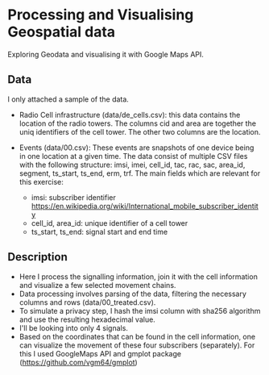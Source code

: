 # Processing and Visualising Geospatial data
Exploring Geodata and visualising it with Google Maps API.

## Data

I only attached a sample of the data.

- Radio Cell infrastructure (data/de_cells.csv): this data contains the location of the radio towers. The columns cid and area are together the uniq identifiers of the cell tower. The other two columns are the location.

- Events (data/00.csv): These events are snapshots of one device being in one location at a given time. The data consist of multiple CSV files with the following structure: imsi, imei, cell_id, tac, rac, sac, area_id, segment, ts_start, ts_end, erm, trf. The main fields which are relevant for this exercise:
  - imsi: subscriber identifier https://en.wikipedia.org/wiki/International_mobile_subscriber_identity
  - cell_id, area_id: unique identifier of a cell tower
  - ts_start, ts_end: signal start and end time


## Description

- Here I process the signalling information, join it with the cell information and visualize a few selected movement chains.
- Data processing involves parsing of the data, filtering the necessary columns and rows (data/00_treated.csv).
- To simulate a privacy step, I hash the imsi column with sha256 algorithm and use the resulting hexadecimal value.
- I'll be looking into only 4 signals.
- Based on the coordinates that can be found in the cell information, one can visualize the movement of these four subscribers (separately). For this I used GoogleMaps API and gmplot package (https://github.com/vgm64/gmplot)
